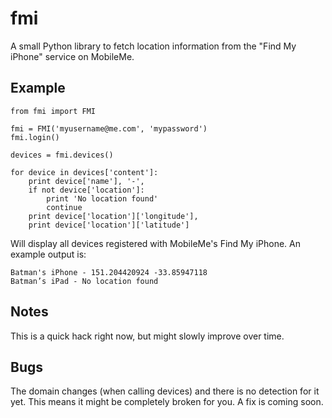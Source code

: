 fmi
===

A small Python library to fetch location information from the "Find My iPhone"
service on MobileMe.

Example
-------

    from fmi import FMI
        
    fmi = FMI('myusername@me.com', 'mypassword')
    fmi.login()

    devices = fmi.devices()

    for device in devices['content']:
        print device['name'], '-',
        if not device['location']:
            print 'No location found'
            continue
        print device['location']['longitude'],
        print device['location']['latitude']

Will display all devices registered with MobileMe's Find My iPhone. An example
output is:

    Batman's iPhone - 151.204420924 -33.85947118
    Batman’s iPad - No location found

Notes
-----

This is a quick hack right now, but might slowly improve over time.

Bugs
----

The domain changes (when calling devices) and there is no detection for it yet.
This means it might be completely broken for you. A fix is coming soon.
